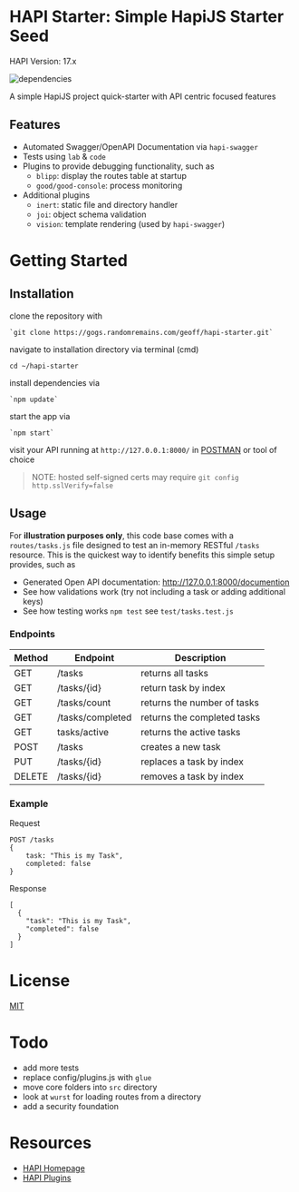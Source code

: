 # HAPI Starter:  Simple HapiJS Starter Seed

HAPI Version: 17.x

![dependencies](https://david-dm.org/n2geoff/hapi-starter.svg)

A simple HapiJS project quick-starter with API centric focused features

## Features

- Automated Swagger/OpenAPI Documentation via `hapi-swagger`
- Tests using `lab` & `code`
- Plugins to provide debugging functionality, such as
    - `blipp`: display the routes table at startup
    - `good/good-console`: process monitoring
- Additional plugins
    - `inert`: static file and directory handler
    - `joi`: object schema validation
    - `vision`: template rendering (used by `hapi-swagger`)

# Getting Started

## Installation

clone the repository with

	`git clone https://gogs.randomremains.com/geoff/hapi-starter.git`

navigate to installation directory via terminal (cmd)

	cd ~/hapi-starter

install dependencies via

	`npm update`

start the app via

	`npm start`

visit your API running at `http://127.0.0.1:8000/` in [POSTMAN](https://www.getpostman.com/) or tool of choice

> NOTE: hosted self-signed certs may require `git config http.sslVerify=false`

## Usage

For **illustration purposes only**, this code base comes with a `routes/tasks.js` file designed to test an in-memory RESTful `/tasks` resource.  This is the quickest way to identify benefits this simple setup provides, such as

- Generated Open API documentation: http://127.0.0.1:8000/documention
- See how validations work (try not including a task or adding additional keys)
- See how testing works `npm test` see `test/tasks.test.js`

### Endpoints

|Method |Endpoint| Description|
|---|---|---|
| GET | /tasks | returns all tasks |
| GET | /tasks/{id} | return task by index |
| GET | /tasks/count | returns the number of tasks |
| GET | /tasks/completed | returns the completed tasks |
| GET | tasks/active | returns the active tasks |
| POST | /tasks | creates a new task |
| PUT | /tasks/{id} | replaces a task by index |
| DELETE | /tasks/{id} | removes a task by index |

### Example

Request
```
POST /tasks
{
	task: "This is my Task",
	completed: false
}
```

Response
```
[
  {
    "task": "This is my Task",
	"completed": false
  }
]
```

# License

[MIT](LICENSE)

# Todo
- add more tests
- replace config/plugins.js with `glue`
- move core folders into `src` directory
- look at `wurst` for loading routes from a directory
- add a security foundation 

# Resources

- [HAPI Homepage](http://hapijs.com/)
- [HAPI Plugins](http://hapijs.com/plugins)
